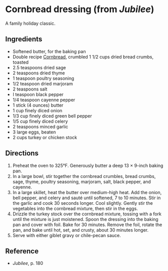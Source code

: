 # Cornbread dressing (from _Jubilee_)

A family holiday classic.

## Ingredients

- Softened butter, for the baking pan
- Double recipe [Cornbread](../bread/jubilee-cornbread), crumbled 1 1/2 cups dried bread crumbs, toasted
- 2.5 teaspoons dried sage
- 2 teaspoons dried thyme
- 1 teaspoon poultry seasoning
- 1/2 teaspoon dried marjoram
- 2 teaspoons salt
- I teaspoon black pepper
- 1/4 teaspoon cayenne pepper
- 1 stick (4 ounces) butter
- 1 cup finely diced onion
- 1/3 cup finely diced green bell pepper
- 1/5 cup finely diced celery
- 2 teaspoons minced garlic
- 3 large eggs, beaten
- 2 cups turkey or chicken stock

## Directions

1. Preheat the oven to 325°F. Generously butter a deep 13 × 9-inch baking pan.
2. In a large bowl, stir together the cornbread crumbles, bread crumbs, sage, thyme, poultry seasoning, marjoram, salt, black pepper, and cayenne.
3. In a large skillet, heat the butter over medium-high heat. Add the onion, bell pepper, and celery and sauté until softened, 7 to 10 minutes. Stir in the garlic and cook 30 seconds longer. Cool slightly. Gently stir the vegetables into the cornbread mixture, then stir in the eggs.
4. Drizzle the turkey stock over the cornbread mixture, tossing with a fork until the mixture is just moistened. Spoon the dressing into the baking pan and cover with foil. Bake for 30 minutes. Remove the foil, rotate the pan, and bake until hot, set, and crusty, about 30 minutes longer.
5. Serve with either giblet gravy or chile-pecan sauce.

## Reference

- _Jubilee_, p. 180
